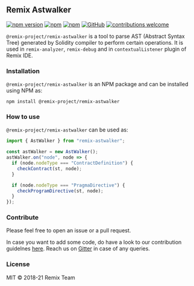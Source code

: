 ## Remix Astwalker
[![npm version](https://badge.fury.io/js/%40remix-project%2Fremix-astwalker.svg)](https://www.npmjs.com/package/@remix-project/remix-astwalker)
[![npm](https://img.shields.io/npm/dt/@remix-project/remix-astwalker.svg?label=Total%20Downloads)](https://www.npmjs.com/package/@remix-project/remix-astwalker)
[![npm](https://img.shields.io/npm/dw/@remix-project/remix-astwalker.svg)](https://www.npmjs.com/package/@remix-project/remix-astwalker)
[![GitHub](https://img.shields.io/github/license/mashape/apistatus.svg)](https://github.com/ethereum/remix-project/tree/master/libs/remix-astwalker)
[![contributions welcome](https://img.shields.io/badge/contributions-welcome-brightgreen.svg?style=flat)](https://github.com/ethereum/remix-project/issues)

`@remix-project/remix-astwalker` is a tool to parse AST (Abstract Syntax Tree) generated by Solidity compiler to perform certain operations. It is used in `remix-analyzer`, `remix-debug` and in `contextualListener` plugin of Remix IDE.

### Installation
`@remix-project/remix-astwalker` is an NPM package and can be installed using NPM as:

`npm install @remix-project/remix-astwalker`

### How to use

`@remix-project/remix-astwalker` can be used as:

```ts
import { AstWalker } from "remix-astwalker";

const astWalker = new AstWalker();
astWalker.on("node", node => {
  if (node.nodeType === "ContractDefinition") {
    checkContract(st, node);
  }

  if (node.nodeType === "PragmaDirective") {
    checkProgramDirective(st, node);
  }
});
```

### Contribute

Please feel free to open an issue or a pull request. 

In case you want to add some code, do have a look to our contribution guidelnes [here](https://github.com/ethereum/remix-project/blob/master/CONTRIBUTING.md). Reach us on [Gitter](https://gitter.im/ethereum/remix) in case of any queries.

### License
MIT © 2018-21 Remix Team
